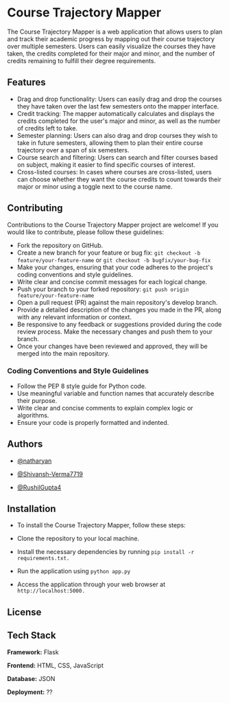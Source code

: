 
# Course Trajectory Mapper


The Course Trajectory Mapper is a web application that allows users to plan and track their academic progress by mapping out their course trajectory over multiple semesters. Users can easily visualize the courses they have taken, the credits completed for their major and minor, and the number of credits remaining to fulfill their degree requirements.


## Features

- Drag and drop functionality: Users can easily drag and drop the courses they have taken over the last few semesters onto the mapper interface.
- Credit tracking: The mapper automatically calculates and displays the credits completed for the user's major and minor, as well as the number of credits left to take.
- Semester planning: Users can also drag and drop courses they wish to take in future semesters, allowing them to plan their entire course trajectory over a span of six semesters.
- Course search and filtering: Users can search and filter courses based on subject, making it easier to find specific courses of interest.
- Cross-listed courses: In cases where courses are cross-listed, users can choose whether they want the course credits to count towards their major or minor using a toggle next to the course name.




## Contributing

Contributions to the Course Trajectory Mapper project are welcome! If you would like to contribute, please follow these guidelines:
- Fork the repository on GitHub.
- Create a new branch for your feature or bug fix: ```git checkout -b feature/your-feature-name``` or ```git checkout -b bugfix/your-bug-fix```
- Make your changes, ensuring that your code adheres to the project's coding conventions and style guidelines.
- Write clear and concise commit messages for each logical change.
- Push your branch to your forked repository: ```git push origin feature/your-feature-name```
- Open a pull request (PR) against the main repository's develop branch.
- Provide a detailed description of the changes you made in the PR, along with any relevant information or context.
- Be responsive to any feedback or suggestions provided during the code review process. Make the necessary changes and push them to your branch.
- Once your changes have been reviewed and approved, they will be merged into the main repository.

### Coding Conventions and Style Guidelines
- Follow the PEP 8 style guide for Python code.
- Use meaningful variable and function names that accurately describe their purpose.
- Write clear and concise comments to explain complex logic or algorithms.
- Ensure your code is properly formatted and indented.


## Authors

- [@natharyan](https://github.com/natharyan)

- [@Shivansh-Verma7719](https://github.com/Shivansh-Verma7719)

- [@RushilGupta4](https://github.com/RushilGupta4)




## Installation

- To install the Course Trajectory Mapper, follow these steps:

- Clone the repository to your local machine.

- Install the necessary dependencies by running ```pip install -r requirements.txt.```

- Run the application using ```python app.py```

- Access the application through your web browser at ```http://localhost:5000.```
    
## License


## Tech Stack

**Framework:** Flask

**Frontend:** HTML, CSS, JavaScript

**Database:** JSON

**Deployment:** ??

